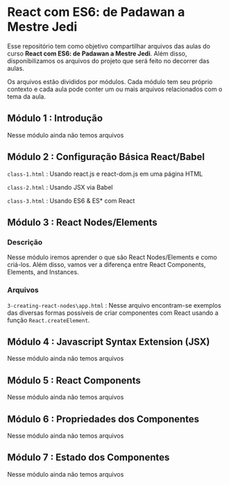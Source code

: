 # React com ES6: de Padawan a Mestre Jedi

Esse repositório tem como objetivo compartilhar arquivos das aulas do curso **React com ES6: de Padawan a Mestre Jedi**. Além disso, disponibilizamos os arquivos
do projeto que será feito no decorrer das aulas. 

Os arquivos estão divididos por módulos. Cada módulo tem seu próprio contexto e cada aula pode conter um ou mais arquivos 
relacionados com o tema da aula.

## Módulo 1 : Introdução

Nesse módulo ainda não temos arquivos

## Módulo 2 : Configuração Básica React/Babel

`class-1.html` : Usando react.js e react-dom.js em uma página HTML

`class-2.html` : Usando JSX via Babel

`class-3.html` : Usando ES6 & ES* com React

## Módulo 3 : React Nodes/Elements    

### Descrição ###
Nesse módulo iremos aprender o que são React Nodes/Elements e como criá-los. Além disso, vamos ver a diferença entre 
React Components, Elements, and Instances. 

### Arquivos ###
`3-creating-react-nodes\app.html` : Nesse arquivo encontram-se exemplos das diversas formas possíveis de criar componentes com React 
usando a função `React.createElement`.  

## Módulo 4 : Javascript Syntax Extension (JSX)    

Nesse módulo ainda não temos arquivos

## Módulo 5 : React Components
  
Nesse módulo ainda não temos arquivos

## Módulo 6 : Propriedades dos Componentes    

Nesse módulo ainda não temos arquivos

## Módulo 7 : Estado dos Componentes
    
Nesse módulo ainda não temos arquivos




